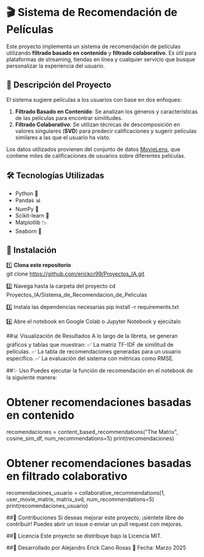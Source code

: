# 🎬 Sistema de Recomendación de Películas  

Este proyecto implementa un sistema de recomendación de películas utilizando **filtrado basado en contenido** y **filtrado colaborativo**. Es útil para plataformas de streaming, tiendas en línea y cualquier servicio que busque personalizar la experiencia del usuario.  

## 📜 Descripción del Proyecto  

El sistema sugiere películas a los usuarios con base en dos enfoques:  
1. **Filtrado Basado en Contenido**: Se analizan los géneros y características de las películas para encontrar similitudes.  
2. **Filtrado Colaborativo**: Se utilizan técnicas de descomposición en valores singulares (**SVD**) para predecir calificaciones y sugerir películas similares a las que el usuario ha visto.  

Los datos utilizados provienen del conjunto de datos [MovieLens](https://grouplens.org/datasets/movielens/), que contiene miles de calificaciones de usuarios sobre diferentes películas.  

## 🛠 Tecnologías Utilizadas  

- Python 🐍  
- Pandas 📊  
- NumPy 🔢  
- Scikit-learn 🤖  
- Matplotlib 📉  
- Seaborn 🎨  

## 🚀 Instalación  

1️⃣ **Clona este repositorio**  
git clone https://github.com/erickcr99/Proyectos_IA.git

2️⃣ Navega hasta la carpeta del proyecto
cd Proyectos_IA/Sistema_de_Recomendacion_de_Peliculas

3️⃣ Instala las dependencias necesarias
pip install -r requirements.txt

4️⃣ Abre el notebook en Google Colab o Jupyter Notebook y ejecútalo

##📊 Visualización de Resultados
A lo largo de la libreta, se generan gráficos y tablas que muestran:
✅ La matriz TF-IDF de similitud de películas.
✅ La tabla de recomendaciones generadas para un usuario específico.
✅ La evaluación del sistema con métricas como RMSE.

##✨ Uso
Puedes ejecutar la función de recomendación en el notebook de la siguiente manera:
# Obtener recomendaciones basadas en contenido
recomendaciones = content_based_recommendations("The Matrix", cosine_sim_df, num_recommendations=5)
print(recomendaciones)
# Obtener recomendaciones basadas en filtrado colaborativo
recomendaciones_usuario = collaborative_recommendations(1, user_movie_matrix, matrix_svd, num_recommendations=5)
print(recomendaciones_usuario)

##🎯 Contribuciones
Si deseas mejorar este proyecto, ¡siéntete libre de contribuir! Puedes abrir un issue o enviar un pull request con mejoras.

##📝 Licencia
Este proyecto se distribuye bajo la Licencia MIT.

##📌 Desarrollado por Alejandro Erick Cano Rosas
📅 Fecha: Marzo 2025
